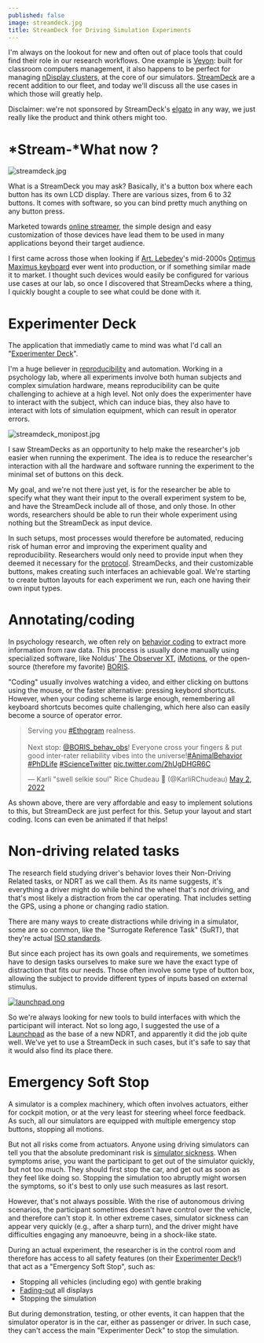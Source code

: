 ```yaml
---
published: false
image: streamdeck.jpg
title: StreamDeck for Driving Simulation Experiments
---
```

I'm always on the lookout for new and often out of place tools that could find their role in our research workflows. One example is [Veyon](https://veyon.io/): built for classroom computers management, it also happens to be perfect for managing [nDisplay clusters](/whats-new-2021-11/#automation), at the core of our simulators. [StreamDeck][sd] are a recent addition to our fleet, and today we'll discuss all the use cases in which those will greatly help.

Disclaimer: we're not sponsored by StreamDeck's [elgato](https://www.elgato.com/en) in any way, we just really like the product and think others might too.

# *Stream-*What now ?

![streamdeck.jpg]({{site.baseurl}}/images/streamdeck.jpg)

What is a StreamDeck you may ask? Basically, it's a button box where each button has its own LCD display. There are various sizes, from 6 to 32 buttons. It comes with software, so you can bind pretty much anything on any button press.

Marketed towards [online streamer](https://en.wikipedia.org/wiki/Online_streamer), the simple design and easy customization of those devices have lead them to be used in many applications beyond their target audience.

I first came across those when looking if [Art. Lebedev](https://www.artlebedev.com/)'s mid-2000s [Optimus Maximus keyboard](https://www.artlebedev.com/optimus/maximus/) ever went into production, or if something similar made it to market. I thought such devices would easily be configured for various use cases at our lab, so once I discovered that StreamDecks where a thing, I quickly bought a couple to see what could be done with it.

# Experimenter Deck

The application that immediatly came to mind was what I'd call an "[Experimenter Deck](/worfklow-2/#streamdeck)".

I'm a huge believer in [reproducibility](https://en.wikipedia.org/wiki/Reproducibility) and automation. Working in a psychology lab, where all experiments involve both human subjects and complex simulation hardware, means reproducibility can be quite challenging to achieve at a high level. Not only does the experimenter have to interact with the subject, which can induce bias, they also have to interact with lots of simulation equipment, which can result in operator errors.

![streamdeck_monipost.jpg]({{site.baseurl}}/images/streamdeck_monipost.jpg)

I saw StreamDecks as an opportunity to help make the researcher's job easier when running the experiment. The idea is to reduce the researcher's interaction with all the hardware and software running the experiment to the minimal set of buttons on this deck.

My goal, and we're not there just yet, is for the researcher be able to specify what they want their input to the overall experiment system to be, and have the StreamDeck include all of those, and only those. In other words, researchers should be able to run their whole experiment using nothing but the StreamDeck as input device.

In such setups, most processes would therefore be automated, reducing risk of human error and improving the experiment quality and reproducibility. Researchers would only need to provide input when they deemed it necessary for the [protocol](https://en.wikipedia.org/wiki/Protocol_(science)). StreamDecks, and their customizable buttons, makes creating such interfaces an achievable goal. We're starting to create button layouts for each experiment we run, each one having their own input types.

# Annotating/coding

In psychology research, we often rely on [behavior coding](https://dictionary.apa.org/behavior-coding) to extract more information from raw data. This process is usually done manually using specialized software, like Noldus' [The Observer XT](https://www.noldus.com/observer-xt), [iMotions](https://imotions.com/platform/), or the open-source (therefore my favorite) [BORIS](https://www.boris.unito.it/).

"Coding" usually involves watching a video, and either clicking on buttons using the mouse, or the faster alternative: pressing keybord shortcuts. However, when your coding scheme is large enough, remembering all keyboard shortcuts becomes quite challenging, which here also can easily become a source of operator error.

<blockquote class="twitter-tweet"><p lang="en" dir="ltr">Serving you <a href="https://twitter.com/hashtag/Ethogram?src=hash&amp;ref_src=twsrc%5Etfw">#Ethogram</a> realness. <br><br>Next stop: <a href="https://twitter.com/BORIS_behav_obs?ref_src=twsrc%5Etfw">@BORIS_behav_obs</a>! Everyone cross your fingers &amp; put good inter-rater reliability vibes into the universe!<a href="https://twitter.com/hashtag/AnimalBehavior?src=hash&amp;ref_src=twsrc%5Etfw">#AnimalBehavior</a> <a href="https://twitter.com/hashtag/PhDLife?src=hash&amp;ref_src=twsrc%5Etfw">#PhDLife</a> <a href="https://twitter.com/hashtag/ScienceTwitter?src=hash&amp;ref_src=twsrc%5Etfw">#ScienceTwitter</a> <a href="https://t.co/2hUgDHGR6C">pic.twitter.com/2hUgDHGR6C</a></p>&mdash; Karli &quot;swell selkie soul&quot; Rice Chudeau 🦭 (@KarliRChudeau) <a href="https://twitter.com/KarliRChudeau/status/1521217924597395456?ref_src=twsrc%5Etfw">May 2, 2022</a></blockquote> <script async src="https://platform.twitter.com/widgets.js" charset="utf-8"></script>

As shown above, there are very affordable and easy to implement solutions to this, but StreamDeck are just perfect for this. Setup your layout and start coding. Icons can even be animated if that helps!

# Non-driving related tasks

The research field studying driver's behavior loves their Non-Driving Related tasks, or NDRT as we call them. As its name suggests, it's everything a driver might do while behind the wheel that's *not* driving, and that's most likely a distraction from the car operating. That includes setting the GPS, using a phone or changing radio station.

There are many ways to create distractions while driving in a simulator, some are so common, like the "Surrogate Reference Task" (SuRT), that they're actual [ISO standards](https://www.iso.org/obp/ui/#iso:std:iso:ts:14198:ed-1:v1:en).

But since each project has its own goals and requirements, we sometimes have to design tasks ourselves to make sure we have the exact type of distraction that fits our needs. Those often involve some type of button box, allowing the subject to provide different types of inputs based on external stimulus.

[![launchpad.png]({{site.baseurl}}/images/launchpad.png)][launchpad]

So we're always looking for new tools to build interfaces with which the participant will interact. Not so long ago, I suggested the use of a [Launchpad][launchpad] as the base of a new NDRT, and apparently it did the job quite well. We've yet to use a StreamDeck in such cases, but it's safe to say that it would also find its place there.

# Emergency Soft Stop

A simulator is a complex machinery, which often involves actuators, either for cockpit motion, or at the very least for steering wheel force feedback. As such, all our simulators are equipped with multiple emergency stop buttons, stopping all motions.

But not all risks come from actuators. Anyone using driving simulators can tell you that the absolute predominant risk is [simulator sickness](https://en.wikipedia.org/wiki/Simulator_sickness). When symptoms arise, you want the participant to get out of the simulator quickly, but not too much. They should first stop the car, and get out as soon as they feel like doing so. Stopping the simulation too abruptly might worsen the symptoms, so it's best to only use such measures as last resort.

However, that's not always possible. With the rise of autonomous driving scenarios, the participant sometimes doesn't have control over the vehicle, and therefore can't stop it. In other extreme cases, simulator sickness can appear very quickly (e.g., after a sharp turn), and the driver might have difficulties engaging any manoeuvre, being in a shock-like state.

During an actual experiment, the researcher is in the control room and therefore has access to all safety features (on their [Experimenter Deck](/streamdeck/#experimenter-deck)!) that act as a "Emergency Soft Stop", such as:

* Stopping all vehicles (including ego) with gentle braking
* [Fading-out](https://en.wikipedia.org/wiki/Dissolve_(filmmaking)) all displays
* Stopping the simulation

But during demonstration, testing, or other events, it can happen that the simulator operator is in the car, either as passenger or driver. In such case, they can't access the main "Experimenter Deck" to stop the simulation.

[launchpad]:https://novationmusic.com/en/launch/launchpad-x
[sd]: https://www.elgato.com/en/stream-deck